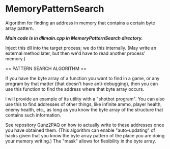 MemoryPatternSearch
===================

Algorithm for finding an address in memory that contains a certain byte array pattern.

***Main code is in dllmain.cpp in MemoryPatternSearch directory.***

Inject this dll into the target process; we do this internally. (May write an external method later, but then we'd have to read another process' memory.)

== PATTERN SEARCH ALGORITHM ==

If you have the byte array of a function you want to find in a game,
or any program by that matter (that doesn't have anti-debugging),
then you can use this function to find the address where that byte array occurs.

I will provide an example of its utility with a "shotbot program".
You can also use this to find addresses of other things, like infinite ammo, player health, enemy health, etc.,
as long as you know the byte array of the structure that contains such information.

See repository Gunz2PAQ on how to actually write to these addresses once you have obtained them.
(This algorithm can enable "auto-updating" of hacks given that you know the byte array pattern of the place you are doing your memory writing.) The "mask" allows for flexibility in the byte array.
